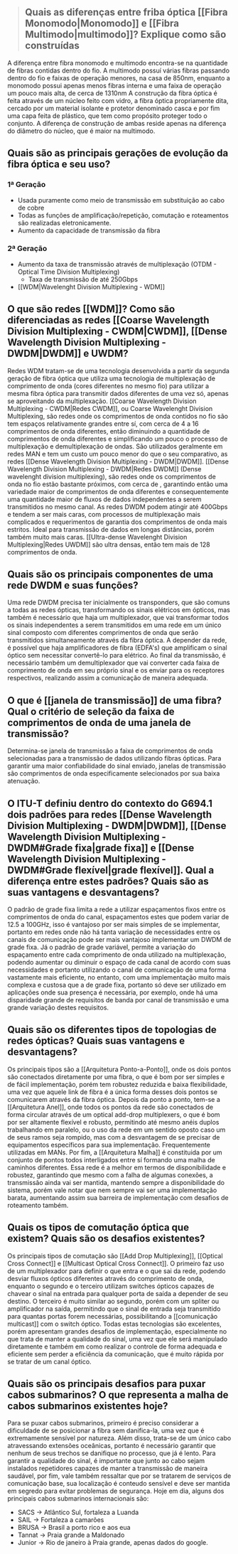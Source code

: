> ## Quais as diferenças entre friba óptica [[Fibra Monomodo|Monomodo]] e [[Fibra Multimodo|multimodo]]? Explique como são construídas

A diferença entre fibra monomodo e multimodo encontra-se na quantidade de fibras contidas dentro do fio. A multimodo possuí várias fibras passando dentro do fio e faixas de operação menores, na casa de 850nm, enquanto a monomodo possui apenas menos fibras interna e uma faixa de operação um pouco mais alta, de cerca de 1310nm
A construção da fibra óptica é feita através de um núcleo feito com vidro, a fibra óptica propriamente dita, cercado por um material isolante e protetor denominado casca e por fim uma capa feita de plástico, que tem como propósito proteger todo o conjunto. A diferença de construção de ambas reside apenas na diferença do diâmetro do núcleo, que é maior na multimodo.

## Quais são as principais gerações de evolução da fibra óptica e seu uso?

### 1ª Geração
- Usada puramente como meio de transmissão em substituição ao cabo de cobre
- Todas as funções de amplificação/repetição, comutação e roteamentos são realizadas eletronicamente.
- Aumento da capacidade de transmissão da fibra

### 2ª Geração
- Aumento da taxa de transmissão através de multiplexação (OTDM - Optical Time Division Multiplexing)
	- Taxa de transmissão de até 250Gbps
- [[WDM|Wavelenght Division Multiplexing - WDM]]

## O que são redes [[WDM]]? Como são diferenciadas as redes [[Coarse Wavelength Division Multiplexing - CWDM|CWDM]], [[Dense Wavelength Division Multiplexing - DWDM|DWDM]] e UWDM?

Redes WDM tratam-se de uma tecnologia desenvolvida a partir da segunda geração de fibra óptica que utiliza uma tecnologia de multiplexação de comprimento de onda (cores diferentes no mesmo fio) para utilizar a mesma fibra óptica para transmitir dados diferentes de uma vez só, apenas se aproveitando da multiplexação.
[[Coarse Wavelength Division Multiplexing - CWDM|Redes CWDM]], ou Coarse Wavelenght Division Multiplexing, são redes onde os comprimentos de onda contidos no fio são tem espaços relativamente grandes entre sí, com cerca de 4 a 16 comprimentos de onda diferentes, então diminuindo a quantidade de comprimentos de onda diferentes e simplificando um pouco o processo de multiplexação e demultiplexação de ondas. São utilizados geralmente em redes MAN e tem um custo um pouco menor do que o seu comparativo, as redes [[Dense Wavelength Division Multiplexing - DWDM|DWDM]].
[[Dense Wavelength Division Multiplexing - DWDM|Redes DWDM]] (Dense wavelenght division multiplexing), são redes onde os comprimentos de onda no fio estão bastante próximos, com cerca de , garantindo então uma variedade maior de comprimentos de onda diferentes e consequentemente uma quantidade maior de fluxos de dados independentes a serem transmitidos no mesmo canal. As redes DWDM podem atingir até 400Gbps e tendem a ser mais caras, com processos de multiplexação mais complicados e requerimentos de garantia dos comprimentos de onda mais estritos. Ideal para transmissão de dados em longas distâncias, porém também muito mais caras.
[[Ultra-dense Wavelenght Division Multiplexing|Redes UWDM]] são ultra densas, então tem mais de 128 comprimentos de onda.

## Quais são os principais componentes de uma rede DWDM e suas funções?

Uma rede DWDM precisa ter inicialmente os transponders, que são comuns a todas as redes ópticas, transformando os sinais elétricos em ópticos, mas também é necessário que haja um multiplexador, que vai transformar todos os sinais independentes a serem transmitidos em uma rede em um único sinal composto com diferentes comprimentos de onda que serão transmitidos simultaneamente através da fibra óptica. A depender da rede, é possível que haja amplificadores de fibra (EDFA's) que amplificam o sinal óptico sem necessitar convertê-lo para elétrico. Ao final da transmissão, é necessário também um demultiplexador que vai converter cada faixa de comprimento de onda em seu próprio sinal e os enviar para os receptores respectivos, realizando assim a comunicação de maneira adequada.

## O que é [[janela de transmissão]] de uma fibra? Qual o critério de seleção da faixa de comprimentos de onda de uma janela de transmissão?

Determina-se janela de transmissão a faixa de comprimentos de onda selecionadas para a transmissão de dados utilizando fibras ópticas. Para garantir uma maior confiabilidade do sinal enviado, janelas de transmissão são comprimentos de onda especificamente selecionados por sua baixa atenuação.

## O ITU-T definiu dentro do contexto do G694.1 dois padrões para redes [[Dense Wavelength Division Multiplexing - DWDM|DWDM]], [[Dense Wavelength Division Multiplexing - DWDM#Grade fixa|grade fixa]] e [[Dense Wavelength Division Multiplexing - DWDM#Grade flexível|grade flexível]]. Qual a diferença entre estes padrões? Quais são as suas vantagens e desvantagens?

O padrão de grade fixa limita a rede a utilizar espaçamentos fixos entre os comprimentos de onda do canal, espaçamentos estes que podem variar de 12.5 a 100GHz, isso é vantajoso por ser mais simples de se implementar, portanto em redes onde não há tanta variação de necessidades entre os canais de comunicação pode ser mais vantajoso implementar um DWDM de grade fixa. Já o padrão de grade variável, permite a variação do espaçamento entre cada comprimento de onda utilizado na multiplexação, podendo aumentar ou diminuir o espaço de cada canal de acordo com suas necessidades e portanto utilizando o canal de comunicação de uma forma vastamente mais eficiente, no entanto, com uma implementação muito mais complexa e custosa que a de grade fixa, portanto só deve ser utilizado em aplicações onde sua presença é necessária, por exemplo, onde há uma disparidade grande de requisitos de banda por canal de transmissão e uma grande variação destes requisitos.

## Quais são os diferentes tipos de topologias de redes ópticas? Quais suas vantagens e desvantagens?

Os principais tipos são a [[Arquitetura Ponto-a-Ponto]], onde os dois pontos são conectados diretamente por uma fibra, o que é bom por ser simples e de fácil implementação, porém tem robustez reduzida e baixa flexibilidade, uma vez que aquele link de fibra é a única forma desses dois pontos se comunicarem através da fibra óptica. Depois da ponto a ponto, tem-se a [[Arquitetura Anel]], onde todos os pontos da rede são conectados de forma circular através de um optical add-drop multiplexers, o que é bom por ser altamente flexível e robusto, permitindo até mesmo anéis duplos trabalhando em paralelo, ou o uso da rede em um sentido oposto caso um de seus ramos seja rompido, mas com a desvantagem de se precisar de equipamentos específicos para sua implementação. Frequentemente utilizadas em MANs. Por fim, a [[Arquitetura Malha]] é constituida por um conjunto de pontos todos interligados entre sí formando uma malha de caminhos diferentes. Essa rede é a melhor em termos de disponibilidade e robustez, garantindo que mesmo com a falha de algumas conexões, a transmissão ainda vai ser mantida, mantendo sempre a disponibilidade do sistema, porém vale notar que nem sempre vai ser uma implementação barata, aumentando assim sua barreira de implementação com desafios de roteamento também.

## Quais os tipos de comutação óptica que existem? Quais são os desafios existentes?

Os principais tipos de comutação são [[Add Drop Multiplexing]], [[Optical Cross Connect]] e [[Multicast Optical Cross Connect]]. O primeiro faz uso de um multiplexador para definir o que entra e o que sai da rede, podendo desviar fluxos ópticos diferentes através do comprimento de onda, enquanto o segundo e o terceiro utilizam switches ópticos capazes de chavear o sinal na entrada para qualquer porta de saída a depender de seu destino. O terceiro é muito similar ao segundo, porém com um spliter ou amplificador na saída, permitindo que o sinal de entrada seja transmitido para quantas portas forem necessárias, possibilitando a [[comunicação multicast]] com o switch óptico. Todas estas tecnologias são excelentes, porém apresentam grandes desafios de implementação, especialmente no que trata de manter a qualidade do sinal, uma vez que ele será manipulado diretamente e também em como realizar o controle de forma adequada e eficiente sem perder a eficiência da comunicação, que é muito rápida por se tratar de um canal óptico.

## Quais são os principais desafios para puxar cabos submarinos? O que representa a malha de cabos submarinos existentes hoje?

Para se puxar cabos submarinos, primeiro é preciso considerar a dificuldade de se posicionar a fibra sem danifica-la, uma vez que é extremamente sensível por natureza. Além disso, trata-se de um único cabo atravessando extensões oceânicas, portanto é necessário garantir que nenhum de seus trechos se danifique no processo, que já é lento. Para garantir a qualidade do sinal, é importante que junto ao cabo sejam instalados repetidores capazes de manter a transmissão de maneira saudável, por fim, vale também ressaltar que por se tratarem de serviços de comunicação base, sua localização é conteudo sensível e deve ser mantida em segredo para evitar problemas de segurança. Hoje em dia, alguns dos principais cabos submarinos internacionais são:
- SACS -> Atlântico Sul, fortaleza a Luanda
- SAIL -> Fortaleza a camarões
- BRUSA -> Brasil a porto rico e aos eua
- Tannat -> Praia grande a Maldonado
- Junior -> Rio de janeiro à Praia grande, apenas dados do google.

